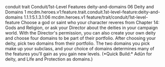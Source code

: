 <ability>
  <metadata>
    <class>conduit</class>
    <feature_type>trait</feature_type>
    <file_dpath>Conduit/1st-Level Features</file_dpath>
    <item_id>deity-and-domains</item_id>
    <item_index>06</item_index>
    <item_name>Deity and Domains</item_name>
    <level>1</level>
    <scc>mcdm.heroes.v1:feature.trait.conduit.1st-level-feature:deity-and-domains</scc>
    <scdc>1.1.1:5.1.3.1:06</scdc>
    <source>mcdm.heroes.v1</source>
    <type>feature/trait/conduit/1st-level-feature</type>
  </metadata>
  <effects>
    <effect type="mundane">Choose a god or saint who your character reveres from Chapter 14: Gods and Religion, or ask your Director about the deities in your campaign world. With the Director&apos;s permission, you can also create your own deity and choose four domains to be part of their portfolio.
After choosing your deity, pick two domains from their portfolio. The two domains you pick make up your subclass, and your choice of domains determines many of the features you&apos;ll gain as you gain new levels. (*Quick Build:* Adûn for deity, and Life and Protection as domains.)</effect>
  </effects>
</ability>
